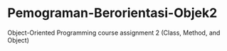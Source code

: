 # Pemograman-Berorientasi-Objek2
Object-Oriented Programming course assignment 2 (Class, Method, and Object)
